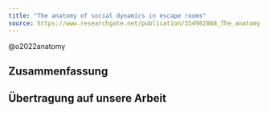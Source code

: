 ```yaml
---
title: "The anatomy of social dynamics in escape rooms"
source: https://www.researchgate.net/publication/354982868_The_anatomy_of_social_dynamics_in_escape_rooms
---
```


@o2022anatomy

## Zusammenfassung

## Übertragung auf unsere Arbeit
